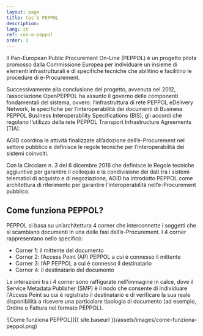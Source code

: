 ```yaml
---
layout: page
title: Cos'è PEPPOL
description: 
lang: it
ref: cos-e-peppol
order: 3
---
```


Il Pan-European Public Procurement On-Line (PEPPOL) è un progetto pilota
promosso dalla Commissione Europea per individuare un insieme di elementi
infrastrutturali e di specifiche tecniche che abilitino e facilitino le
procedure di e-Procurement.

Successivamente alla conclusione del progetto, avvenuta nel 2012, l’associazione
OpenPEPPOL ha assunto il governo delle componenti fondamentali del sistema,
ovvero: l’infrastruttura di rete PEPPOL eDelivery Network, le specifiche per
l’interoperabilità dei documenti di Business PEPPOL Business Interoperability
Specifications (BIS), gli accordi che regolano l’utilizzo della rete PEPPOL
Transport Infrastructure Agreements (TIA).

AGID coordina le attività finalizzate all’adozione dell’e-Procurement nel
settore pubblico e definisce le regole tecniche per l’interoperabilità dei
sistemi coinvolti.

Con la Circolare n. 3 del 6 dicembre 2016 che definisce le Regole tecniche
aggiuntive per garantire il colloquio e la condivisione dei dati tra i sistemi
telematici di acquisto e di negoziazione, AGID ha introdotto PEPPOL come
architettura di riferimento per garantire l’interoperabilità nell’e-Procurement
pubblico.

## Come funziona PEPPOL?

PEPPOL si basa su un’architettura 4 corner che interconnette i soggetti che si
scambiano documenti in una delle fasi dell’e-Procurement. I 4 corner
rappresentano nello specifico:

- Corner 1: il mittente del documento
- Corner 2: l’Access Point (AP) PEPPOL a cui è connesso il mittente
- Corner 3: l’AP PEPPOL a cui è connesso il destinatario
- Corner 4: il destinatario del documento

Le interazioni tra i 4 corner sono raffigurate nell'immagine in calce, dove il
Service Metadata Publisher (SMP) è il nodo che consente di individuare l'Access
Point su cui è registrato il destinatario e di verificare la sua reale
disponibilità a ricevere una particolare tipologia di documento (ad esempio,
Ordine o Fattura nel formato PEPPOL).

![Come funziona PEPPOL]({{ site.baseurl }}/assets/images/come-funziona-peppol.png)
